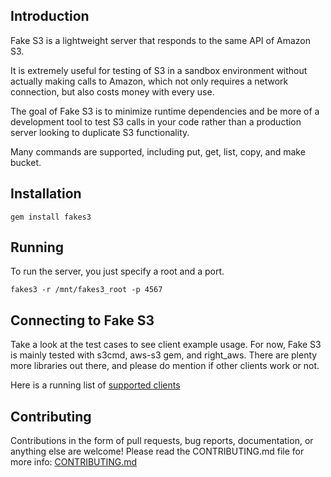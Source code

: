 ## Introduction

Fake S3 is a lightweight server that responds to the same API of Amazon S3.

It is extremely useful for testing of S3 in a sandbox environment without actually making calls to Amazon, which not only requires a network connection, but also costs money with every use.

The goal of Fake S3 is to minimize runtime dependencies and be more of a
development tool to test S3 calls in your code rather than a production server looking to duplicate S3 functionality.

Many commands are supported, including put, get, list, copy, and make bucket.

## Installation

    gem install fakes3

## Running

To run the server, you just specify a root and a port.

    fakes3 -r /mnt/fakes3_root -p 4567

## Connecting to Fake S3

Take a look at the test cases to see client example usage.  For now, Fake S3 is
mainly tested with s3cmd, aws-s3 gem, and right_aws.  There are plenty more
libraries out there, and please do mention if other clients work or not.

Here is a running list of [supported clients](https://github.com/jubos/fake-s3/wiki/Supported-Clients "Supported Clients")

## Contributing

Contributions in the form of pull requests, bug reports, documentation, or anything else are welcome! Please read the CONTRIBUTING.md file for more info: [CONTRIBUTING.md](https://github.com/jubos/fake-s3/blob/master/CONTRIBUTING.md)
